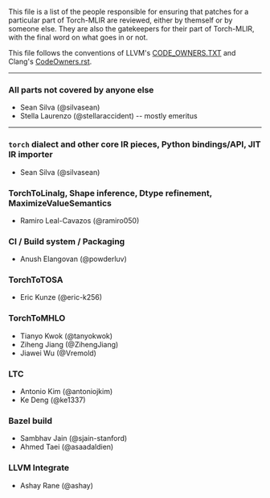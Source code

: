 This file is a list of the people responsible for ensuring that patches for a
particular part of Torch-MLIR are reviewed, either by themself or by someone
else. They are also the gatekeepers for their part of Torch-MLIR, with the final
word on what goes in or not.

This file follows the conventions of LLVM's
[CODE_OWNERS.TXT](https://github.com/llvm/llvm-project/blob/main/llvm/CODE_OWNERS.TXT)
and Clang's
[CodeOwners.rst](https://github.com/llvm/llvm-project/blob/main/clang/CodeOwners.rst).

--------------------------------------------------------------------------------

### All parts not covered by anyone else

- Sean Silva (@silvasean)
- Stella Laurenzo (@stellaraccident) -- mostly emeritus

--------------------------------------------------------------------------------

### `torch` dialect and other core IR pieces, Python bindings/API, JIT IR importer

- Sean Silva (@silvasean)

### TorchToLinalg, Shape inference, Dtype refinement, MaximizeValueSemantics

- Ramiro Leal-Cavazos (@ramiro050)

### CI / Build system / Packaging

- Anush Elangovan (@powderluv)

### TorchToTOSA

- Eric Kunze (@eric-k256)

### TorchToMHLO

- Tianyo Kwok (@tanyokwok)
- Ziheng Jiang (@ZihengJiang)
- Jiawei Wu (@Vremold)

### LTC

- Antonio Kim (@antoniojkim)
- Ke Deng (@ke1337)

### Bazel build

- Sambhav Jain (@sjain-stanford)
- Ahmed Taei (@asaadaldien)

### LLVM Integrate

- Ashay Rane (@ashay)
